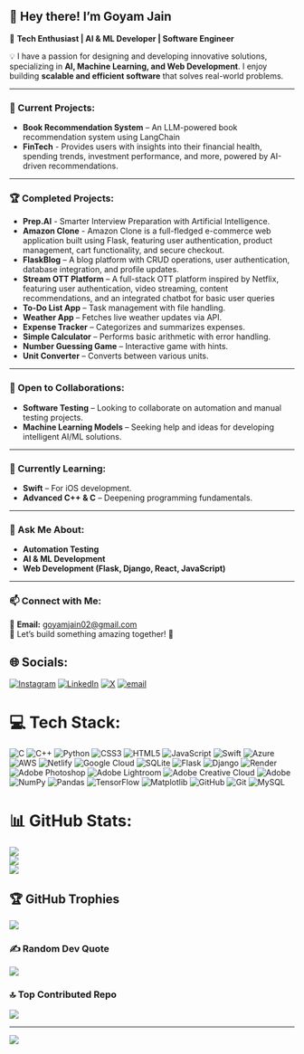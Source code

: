 ## 👋 Hey there! I’m Goyam Jain  

🚀 **Tech Enthusiast | AI & ML Developer | Software Engineer**  

💡 I have a passion for designing and developing innovative solutions, specializing in **AI, Machine Learning, and Web Development**. I enjoy building **scalable and efficient software** that solves real-world problems.  

---

### 🔭 Current Projects:  
- **Book Recommendation System** – An LLM-powered book recommendation system using LangChain
- **FinTech** - Provides users with insights into their financial health, spending trends, investment performance, and more, powered by AI-driven recommendations.

---

### 🏆 Completed Projects:  
- **Prep.AI** - Smarter Interview Preparation with Artificial Intelligence. 
- **Amazon Clone** - Amazon Clone is a full-fledged e-commerce web application built using Flask, featuring user authentication, product management, cart functionality, and secure checkout. 
- **FlaskBlog** – A blog platform with CRUD operations, user authentication, database integration, and profile updates.
- **Stream OTT Platform** – A full-stack OTT platform inspired by Netflix, featuring user authentication, video streaming, content recommendations, and an integrated chatbot for basic user queries
- **To-Do List App** – Task management with file handling.  
- **Weather App** – Fetches live weather updates via API.  
- **Expense Tracker** – Categorizes and summarizes expenses.  
- **Simple Calculator** – Performs basic arithmetic with error handling.  
- **Number Guessing Game** – Interactive game with hints.  
- **Unit Converter** – Converts between various units.  

---

### 👯 Open to Collaborations:  
- **Software Testing** – Looking to collaborate on automation and manual testing projects.  
- **Machine Learning Models** – Seeking help and ideas for developing intelligent AI/ML solutions.  

---

### 🌱 Currently Learning:  
- **Swift** – For iOS development.  
- **Advanced C++ & C** – Deepening programming fundamentals.  

---

### 💬 Ask Me About:  
- **Automation Testing**  
- **AI & ML Development**  
- **Web Development (Flask, Django, React, JavaScript)**  

---

### 📫 Connect with Me:  
📩 **Email:** goyamjain02@gmail.com  
📌 Let’s build something amazing together! 🚀  

## 🌐 Socials:
[![Instagram](https://img.shields.io/badge/Instagram-%23E4405F.svg?logo=Instagram&logoColor=white)](https://instagram.com/jgoyam02) [![LinkedIn](https://img.shields.io/badge/LinkedIn-%230077B5.svg?logo=linkedin&logoColor=white)](https://linkedin.com/in/goyam02) [![X](https://img.shields.io/badge/X-black.svg?logo=X&logoColor=white)](https://x.com/goyamjain02) [![email](https://img.shields.io/badge/Email-D14836?logo=gmail&logoColor=white)](mailto:goyamjain02@gmail.com) 

# 💻 Tech Stack:
![C](https://img.shields.io/badge/c-%2300599C.svg?style=for-the-badge&logo=c&logoColor=white) ![C++](https://img.shields.io/badge/c++-%2300599C.svg?style=for-the-badge&logo=c%2B%2B&logoColor=white) ![Python](https://img.shields.io/badge/python-3670A0?style=for-the-badge&logo=python&logoColor=ffdd54) ![CSS3](https://img.shields.io/badge/css3-%231572B6.svg?style=for-the-badge&logo=css3&logoColor=white) ![HTML5](https://img.shields.io/badge/html5-%23E34F26.svg?style=for-the-badge&logo=html5&logoColor=white) ![JavaScript](https://img.shields.io/badge/javascript-%23323330.svg?style=for-the-badge&logo=javascript&logoColor=%23F7DF1E) ![Swift](https://img.shields.io/badge/swift-F54A2A?style=for-the-badge&logo=swift&logoColor=white) ![Azure](https://img.shields.io/badge/azure-%230072C6.svg?style=for-the-badge&logo=microsoftazure&logoColor=white) ![AWS](https://img.shields.io/badge/AWS-%23FF9900.svg?style=for-the-badge&logo=amazon-aws&logoColor=white) ![Netlify](https://img.shields.io/badge/netlify-%23000000.svg?style=for-the-badge&logo=netlify&logoColor=#00C7B7) ![Google Cloud](https://img.shields.io/badge/GoogleCloud-%234285F4.svg?style=for-the-badge&logo=google-cloud&logoColor=white) ![SQLite](https://img.shields.io/badge/sqlite-%2307405e.svg?style=for-the-badge&logo=sqlite&logoColor=white) ![Flask](https://img.shields.io/badge/flask-%23000.svg?style=for-the-badge&logo=flask&logoColor=white) ![Django](https://img.shields.io/badge/django-%23092E20.svg?style=for-the-badge&logo=django&logoColor=white) ![Render](https://img.shields.io/badge/render-%230046F7.svg?style=for-the-badge&logo=render&logoColor=white) ![Adobe Photoshop](https://img.shields.io/badge/adobe%20photoshop-%2331A8FF.svg?style=for-the-badge&logo=adobe%20photoshop&logoColor=white) ![Adobe Lightroom](https://img.shields.io/badge/Adobe%20Lightroom-31A8FF.svg?style=for-the-badge&logo=Adobe%20Lightroom&logoColor=white) ![Adobe Creative Cloud](https://img.shields.io/badge/Adobe%20Creative%20Cloud-DA1F26.svg?style=for-the-badge&logo=Adobe%20Creative%20Cloud&logoColor=white) ![Adobe](https://img.shields.io/badge/adobe-%23FF0000.svg?style=for-the-badge&logo=adobe&logoColor=white) ![NumPy](https://img.shields.io/badge/numpy-%23013243.svg?style=for-the-badge&logo=numpy&logoColor=white) ![Pandas](https://img.shields.io/badge/pandas-%23150458.svg?style=for-the-badge&logo=pandas&logoColor=white) ![TensorFlow](https://img.shields.io/badge/TensorFlow-%23FF6F00.svg?style=for-the-badge&logo=TensorFlow&logoColor=white) ![Matplotlib](https://img.shields.io/badge/Matplotlib-%23ffffff.svg?style=for-the-badge&logo=Matplotlib&logoColor=black) ![GitHub](https://img.shields.io/badge/github-%23121011.svg?style=for-the-badge&logo=github&logoColor=white) ![Git](https://img.shields.io/badge/git-%23F05033.svg?style=for-the-badge&logo=git&logoColor=white) ![MySQL](https://img.shields.io/badge/mysql-4479A1.svg?style=for-the-badge&logo=mysql&logoColor=white)
# 📊 GitHub Stats:
![](https://github-readme-stats.vercel.app/api?username=Goyam02&theme=dark&hide_border=true&include_all_commits=true&count_private=true)<br/>
![](https://github-readme-streak-stats.herokuapp.com/?user=Goyam02&theme=dark&hide_border=true)<br/>
![](https://github-readme-stats.vercel.app/api/top-langs/?username=Goyam02&theme=dark&hide_border=true&include_all_commits=true&count_private=true&layout=compact)

## 🏆 GitHub Trophies
![](https://github-profile-trophy.vercel.app/?username=Goyam02&theme=radical&no-frame=false&no-bg=true&margin-w=4)

### ✍️ Random Dev Quote
![](https://quotes-github-readme.vercel.app/api?type=horizontal&theme=radical)

### 🔝 Top Contributed Repo
![](https://github-contributor-stats.vercel.app/api?username=Goyam02&limit=5&theme=dark&combine_all_yearly_contributions=true)

---
[![](https://visitcount.itsvg.in/api?id=Goyam02&icon=0&color=0)](https://visitcount.itsvg.in)

<!-- Proudly created with GPRM ( https://gprm.itsvg.in ) -->
